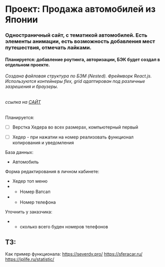 # Проект: Продажа автомобилей из Японии

### Одностраничный сайт, с тематикой автомобилей. Есть элементы анимации, есть возможность добавления мест путешествия, отмечать лайками.

#### Планируется: добавление роутинга, авторизации, БЭК будет создал в отдельном проекте.

###### Создана файловая структура по БЭМ (Nested). Фреймворк React.js. Используются контейнеры flex, grid адаптирован под различные зазрешения и браузеры.

###### ссылка на [САЙТ](https://michelkukresh.github.io/japan_avto_rostov/)

Планируется:
- [ ] Верстка Хедера во всех размерах, компьютерный первый
- [ ] Хедер - при нажатии на номер реализовать функционал копирования и уведомления



База данных:
- Автомобиль

Форма редактирования в личном кабинете:
- Хедер топ меню
- - Номер Ватсап
- - Номер телефона

Уточнить у заказчика:
- - сколько всего буден номеров телефонов

ТЗ:
- 

Как пример функционала: 
https://severdv.pro/
https://sferacar.ru/
https://jplife.ru/statistic/
